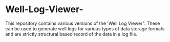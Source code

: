 # Well-Log-Viewer-
This repository contains various versions of the 'Well Log Viewer". These can be used to generate well logs for various types of data storage formats and are strictly structural based record of the data in a log file.
